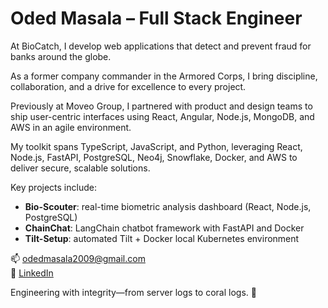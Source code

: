 # Oded Masala – Full Stack Engineer

At BioCatch, I develop web applications that detect and prevent fraud for banks around the globe.

As a former company commander in the Armored Corps, I bring discipline, collaboration, and a drive for excellence to every project.

Previously at Moveo Group, I partnered with product and design teams to ship user-centric interfaces using React, Angular, Node.js, MongoDB, and AWS in an agile environment.

My toolkit spans TypeScript, JavaScript, and Python, leveraging React, Node.js, FastAPI, PostgreSQL, Neo4j, Snowflake, Docker, and AWS to deliver secure, scalable solutions.

Key projects include:  
- **Bio-Scouter**: real-time biometric analysis dashboard (React, Node.js, PostgreSQL)  
- **ChainChat**: LangChain chatbot framework with FastAPI and Docker  
- **Tilt-Setup**: automated Tilt + Docker local Kubernetes environment  

📫 odedmasala2009@gmail.com  
🔗 [LinkedIn](https://www.linkedin.com/in/oded-masala/)  

Engineering with integrity—from server logs to coral logs. 🚀
